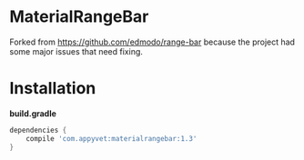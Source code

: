 MaterialRangeBar
=======
Forked from https://github.com/edmodo/range-bar because the project had some major issues that need fixing.


Installation
=======

**build.gradle**

```groovy
dependencies {
    compile 'com.appyvet:materialrangebar:1.3'
}
```